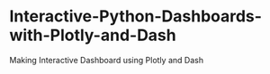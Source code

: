 # Interactive-Python-Dashboards-with-Plotly-and-Dash
Making Interactive Dashboard using Plotly and Dash
